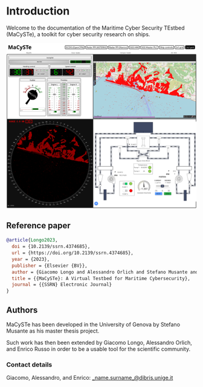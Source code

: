 # Introduction

Welcome to the documentation of the Maritime Cyber Security TEstbed (MaCySTe), a toolkit for cyber security research on ships.

![MaCySTe](./images/home.png)

## Reference paper

```bibtex
@article{Longo2023,
  doi = {10.2139/ssrn.4374685},
  url = {https://doi.org/10.2139/ssrn.4374685},
  year = {2023},
  publisher = {Elsevier {BV}},
  author = {Giacomo Longo and Alessandro Orlich and Stefano Musante and Alessio Merlo and Enrico Russo},
  title = {{MaCySTe}: A Virtual Testbed for Maritime Cybersecurity},
  journal = {{SSRN} Electronic Journal}
}
```

## Authors

MaCySTe has been developed in the University of Genova by Stefano Musante as his master thesis project.

Such work has then been extended by Giacomo Longo, Alessandro Orlich, and Enrico Russo in order to be a usable tool for the scientific community.

### Contact details

Giacomo, Alessandro, and Enrico: _name.surname_@dibris.unige.it
